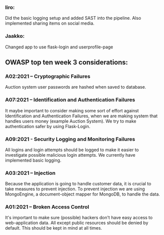 ### Iiro:
Did the basic logging setup and added SAST into the pipeline. Also implemented sharing items on social media.

### Jaakko: 
Changed app to use flask-login and userprofile-page

## OWASP top ten week 3 considerations:

### A02:2021 – Cryptographic Failures
Auction system user passwords are hashed when saved to database.

### A07:2021 – Identification and Authentication Failures
It maybe important to consider making some sort of effort against Identification and Authentication Failures, when we are making system that handles users money (example Auction System). We try to make authentication safer by using Flask-Login.

### A09:2021 - Security Logging and Monitoring Failures
All logins and login attempts should be logged to make it easier to investigate possible malicious login attempts. We currently have implemented basic logging.

### A03:2021 – Injection
Because the application is going to handle customer data, it is crucial to take measures to prevent injection. To prevent injection we are using MongoEngine, a document-object mapper for MongoDB, to handle the data.

### A01:2021 – Broken Access Control
It's important to make sure (possible) hackers don't have easy access to web-application data. All except public resources should be denied by default. This should be kept in mind at all times.